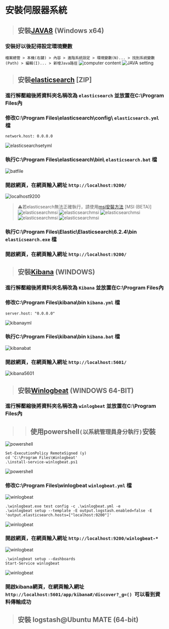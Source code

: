 # **__安裝伺服器系統__**
> ## 安裝[JAVA8](http://www.oracle.com/technetwork/java/javase/downloads/jdk8-downloads-2133151.html) (Windows x64)
### 安裝好以後記得設定環境變數
`檔案總管 > 本機(右鍵) > 內容 > 進階系統設定 > 環境變數(N)... > 找到系統變數(Path) > 編輯(I)... > 新增Java路徑`
![computer content](image/computer.png)
![JAVA setting](image/javasetting.png)
> ## 安裝[elasticsearch](https://www.elastic.co/downloads/elasticsearch) [ZIP]
### 進行解壓縮後將資料夾名稱改為 `elasticsearch` 並放置在C:\Program Files內
### 修改C:\Program Files\elasticsearch\config\ `elasticsearch.yml` 檔
    network.host: 0.0.0.0
![elasticsearchsetyml](image/elasticsearchsetyml.png)
### 執行C:\Program Files\elasticsearch\bin\ `elasticsearch.bat` 檔
![batfile](image/elasticsearchbatfile.png)
### 開啟網頁，在網頁輸入網址 `http://localhost:9200/`
![localhost9200](image/localhost9200.png)
> ⚠若elasticsearch無法正確執行，請使用[msi安裝方法](https://www.elastic.co/downloads/elasticsearch) [MSI (BETA)]
![elasticsearchmsi](image/elasticsearchmsi1.png)
![elasticsearchmsi](image/elasticsearchmsi2.png)
![elasticsearchmsi](image/elasticsearchmsi3.png)
![elasticsearchmsi](image/elasticsearchmsi4.png)
![elasticsearchmsi](image/elasticsearchmsi5.png)                                 
### 執行C:\Program Files\Elastic\Elasticsearch\6.2.4\bin `elasticsearch.exe` 檔
### 開啟網頁，在網頁輸入網址 `http://localhost:9200/`
> ## 安裝[Kibana](https://www.elastic.co/downloads/kibana) (WINDOWS)
### 進行解壓縮後將資料夾名稱改為 `Kibana` 並放置在C:\Program Files內
### 修改C:\Program Files\kibana\bin `kibana.yml` 檔
    server.host: "0.0.0.0"
![kibanayml](image/kibanayml.png)
### 執行C:\Program Files\kibana\bin `kibana.bat` 檔
![kibanabat](image/kibanabat.png)
### 開啟網頁，在網頁輸入網址 `http://localhost:5601/`
![kibana5601](image/kibana5601.png)
> ## 安裝[Winlogbeat](https://www.elastic.co/downloads/beats/winlogbeat) (WINDOWS 64-BIT)
### 進行解壓縮後將資料夾名稱改為 `winlogbeat` 並放置在C:\Program Files內
>> ## 使用powershell`(以系統管理員身分執行)`安裝    
![powershell](image/powershell1.png)

    Set-ExecutionPolicy RemoteSigned (y)
    cd 'C:\Program Files\Winlogbeat'
    .\install-service-winlogbeat.ps1

![powershell](image/powershell2.png)
### 修改C:\Program Files\winlogbeat `winlogbeat.yml` 檔
![winlogbeat](image/winlogbeatyml.png)

    .\winlogbeat.exe test config -c .\winlogbeat.yml -e
    .\winlogbeat setup --template -E output.logstash.enabled=false -E 'output.elasticsearch.hosts=["localhost:9200"]'

![winlogbeat](image/winlogbeat9200.png)
### 開啟網頁，在網頁輸入網址 `http://localhost:9200/winlogbeat-*`     
![winlogbeat](image/winlogbea9200web.png)

    .\winlogbeat setup --dashboards
    Start-Service winlogbeat
    
![winlogbeat](image/winlogbeatstart.png)
### 開啟kibana網頁，在網頁輸入網址 `http://localhost:5601/app/kibana#/discover?_g=()`  可以看到資料傳輸成功
> ## 安裝 logstash@Ubuntu MATE (64-bit)
